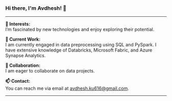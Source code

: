### Hi there, I'm Avdhesh! 👋

---

**👀 Interests:**  
I’m fascinated by new technologies and enjoy exploring their potential.

**🌱 Current Work:**  
I am currently engaged in data preprocessing using SQL and PySpark. I have extensive knowledge of Databricks, Microsoft Fabric, and Azure Synapse Analytics.

**💞️ Collaboration:**  
I am eager to collaborate on data projects.

**📫 Contact:**  
You can reach me via email at [avdhesh.ku616@gmail.com](mailto:avdhesh.ku616@gmail.com).

---
